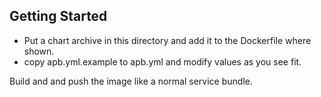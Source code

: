 ## Getting Started

- Put a chart archive in this directory and add it to the Dockerfile where shown.
- copy apb.yml.example to apb.yml and modify values as you see fit.

Build and and push the image like a normal service bundle.
